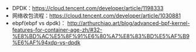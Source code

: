- DPDK：https://cloud.tencent.com/developer/article/1198333
- 网络收包流程：https://cloud.tencent.com/developer/article/1030881
- ebpf(ebpf vs dpdk)： http://arthurchiao.art/blog/advanced-bpf-kernel-features-for-container-age-zh/#32-%E8%BD%AC%E5%8F%91%E6%80%A7%E8%83%BD%E5%AF%B9%E6%AF%94xdp-vs-dpdk
